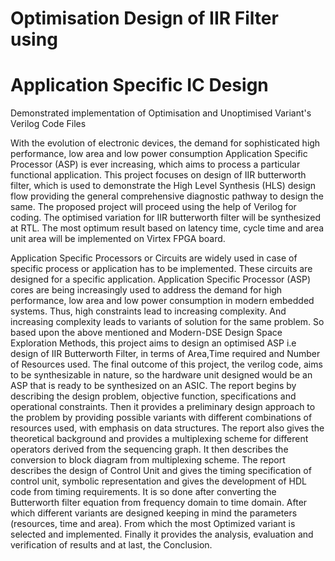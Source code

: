 # Optimisation Design of IIR Filter using
# Application Specific IC Design

Demonstrated implementation of Optimisation and Unoptimised Variant's Verilog Code Files 

With the evolution of electronic devices, the demand for sophisticated
high performance, low area and low power consumption Application Specific
Processor (ASP) is ever increasing, which aims to process a particular functional
application. This project focuses on design of IIR butterworth filter, which is used
to demonstrate the High Level Synthesis (HLS) design flow providing the
general comprehensive diagnostic pathway to design the same. The proposed
project will proceed using the help of Verilog for coding. The optimised variation
for IIR butterworth filter will be synthesized at RTL. The most optimum result
based on latency time, cycle time and area unit area will be implemented on
Virtex FPGA board.

Application Specific Processors or Circuits are widely used in case of specific
process or application has to be implemented. These circuits are designed for a
specific application. Application Specific Processor (ASP) cores are being
increasingly used to address the demand for high performance, low area and low
power consumption in modern embedded systems. Thus, high constraints lead to
increasing complexity. And increasing complexity leads to variants of solution for
the same problem.
So based upon the above mentioned and Modern-DSE Design Space
Exploration Methods, this project aims to design an optimised ASP i.e design of
IIR Butterworth Filter, in terms of Area,Time required and Number of Resources
used.
The final outcome of this project, the verilog code, aims to be synthesizable in
nature, so the hardware unit designed would be an ASP that is ready to be
synthesized on an ASIC.
The report begins by describing the design problem, objective function,
specifications and operational constraints. Then it provides a preliminary design
approach to the problem by providing possible variants with different
combinations of resources used, with emphasis on data structures.
The report also gives the theoretical background and provides a multiplexing
scheme for different operators derived from the sequencing graph. It then
describes the conversion to block diagram from multiplexing scheme. The report
describes the design of Control Unit and gives the timing specification of control
unit, symbolic representation and gives the development of HDL code from
timing requirements. It is so done after converting the Butterworth filter
equation from frequency domain to time domain.
After which different variants are designed keeping in mind the parameters
(resources, time and area). From which the most Optimized variant is selected
and implemented. Finally it provides the analysis, evaluation and verification of
results and at last, the Conclusion.
